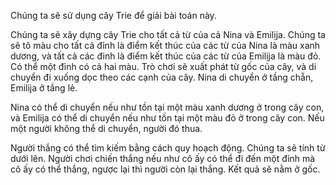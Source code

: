 Chúng ta sẽ sử dụng cây Trie để giải bài toán này.

Chúng ta sẽ xây dựng cây Trie cho tất cả từ của cả Nina và Emilịja. Chúng ta sẽ tô màu cho tất cả đỉnh là điểm kết thúc của các từ của Nina là màu xanh dương, và tất cả các đinh là điểm kết thúc của các từ của Emilịja là màu đỏ. Có thể một đỉnh có cả hai màu. Trò chơi sẽ xuất phát từ gốc của cây, và di chuyển đi xuống dọc theo các cạnh của cây. Nina di chuyển ở tầng chẵn, Emilija ở tầng lẻ.

Nina có thể di chuyển nếu như tồn tại một màu xanh dương ở trong cây con, và Emilija có thể di chuyển nếu như tồn tại một màu đỏ ở trong cây con. Nếu một người không thể di chuyển, người đó thua.

Người thắng có thể tìm kiếm bằng cách quy hoạch động. Chúng ta sẽ tính từ dưới lên. Người chơi chiến thắng nếu như cô ấy có thể đi đến một đỉnh mà cô ấy có thể thắng, ngược lại thì người còn lại thắng. Kết quả sẽ nằm ở gốc.